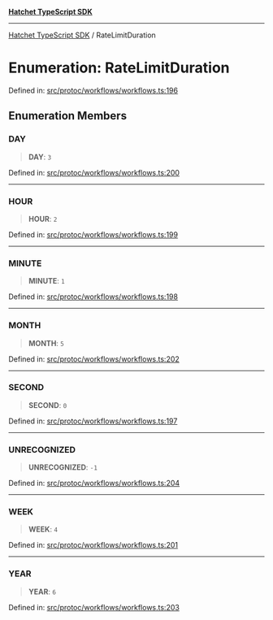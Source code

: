 [**Hatchet TypeScript SDK**](../README.md)

***

[Hatchet TypeScript SDK](../README.md) / RateLimitDuration

# Enumeration: RateLimitDuration

Defined in: [src/protoc/workflows/workflows.ts:196](https://github.com/hatchet-dev/hatchet/blob/0288a24f2e9f14787135b399bd47182f4d1260d9/sdks/typescript/src/protoc/workflows/workflows.ts#L196)

## Enumeration Members

### DAY

> **DAY**: `3`

Defined in: [src/protoc/workflows/workflows.ts:200](https://github.com/hatchet-dev/hatchet/blob/0288a24f2e9f14787135b399bd47182f4d1260d9/sdks/typescript/src/protoc/workflows/workflows.ts#L200)

***

### HOUR

> **HOUR**: `2`

Defined in: [src/protoc/workflows/workflows.ts:199](https://github.com/hatchet-dev/hatchet/blob/0288a24f2e9f14787135b399bd47182f4d1260d9/sdks/typescript/src/protoc/workflows/workflows.ts#L199)

***

### MINUTE

> **MINUTE**: `1`

Defined in: [src/protoc/workflows/workflows.ts:198](https://github.com/hatchet-dev/hatchet/blob/0288a24f2e9f14787135b399bd47182f4d1260d9/sdks/typescript/src/protoc/workflows/workflows.ts#L198)

***

### MONTH

> **MONTH**: `5`

Defined in: [src/protoc/workflows/workflows.ts:202](https://github.com/hatchet-dev/hatchet/blob/0288a24f2e9f14787135b399bd47182f4d1260d9/sdks/typescript/src/protoc/workflows/workflows.ts#L202)

***

### SECOND

> **SECOND**: `0`

Defined in: [src/protoc/workflows/workflows.ts:197](https://github.com/hatchet-dev/hatchet/blob/0288a24f2e9f14787135b399bd47182f4d1260d9/sdks/typescript/src/protoc/workflows/workflows.ts#L197)

***

### UNRECOGNIZED

> **UNRECOGNIZED**: `-1`

Defined in: [src/protoc/workflows/workflows.ts:204](https://github.com/hatchet-dev/hatchet/blob/0288a24f2e9f14787135b399bd47182f4d1260d9/sdks/typescript/src/protoc/workflows/workflows.ts#L204)

***

### WEEK

> **WEEK**: `4`

Defined in: [src/protoc/workflows/workflows.ts:201](https://github.com/hatchet-dev/hatchet/blob/0288a24f2e9f14787135b399bd47182f4d1260d9/sdks/typescript/src/protoc/workflows/workflows.ts#L201)

***

### YEAR

> **YEAR**: `6`

Defined in: [src/protoc/workflows/workflows.ts:203](https://github.com/hatchet-dev/hatchet/blob/0288a24f2e9f14787135b399bd47182f4d1260d9/sdks/typescript/src/protoc/workflows/workflows.ts#L203)

